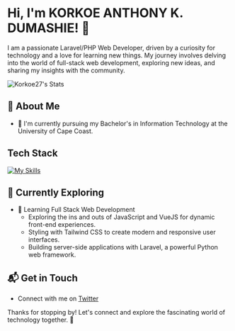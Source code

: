 # Hi, I'm KORKOE ANTHONY K. DUMASHIE! 👋

I am a passionate Laravel/PHP Web Developer, driven by a curiosity for technology and a love for learning new things. My journey involves delving into the world of full-stack web development, exploring new ideas, and sharing my insights with the community.

![Korkoe27's Stats](https://github-readme-stats.vercel.app/api?username=Korkoe27&theme=vue-dark&show_icons=true&hide_border=true&count_private=true)

## 🚀 About Me

- 🔭 I'm currently pursuing my Bachelor's in Information Technology at the University of Cape Coast.



## Tech Stack
[![My Skills](https://skillicons.dev/icons?i=js,html,css,PHP,laravel,MySQL)](https://skillicons.dev)

## 🌱 Currently Exploring

- 🚀 Learning Full Stack Web Development
  - Exploring the ins and outs of JavaScript and VueJS for dynamic front-end experiences.
  - Styling with Tailwind CSS to create modern and responsive user interfaces.
  - Building server-side applications with Laravel, a powerful Python web framework.



## 📬 Get in Touch

- Connect with me on [Twitter](https://twitter.com/mr_korkoe)

Thanks for stopping by! Let's connect and explore the fascinating world of technology together. 🚀



<!--

Here are some ideas to get you started:

- 📝 I write in-depth, long-form articles on my website [theenthusiast.dev](https://theenthusiast.dev), accumulating over 20k views within just 2 months.
- 🌐 Proud member of the [Hackernoon Blogging Fellowship](https://hackernoon.com/), contributing to the tech community.
- ✍️ Content Writer at [freeCodeCamp](https://www.freecodecamp.org/), gearing up to share valuable insights with the global coding community.

## My Articles
- [JavaScript Engine and Runtime Explained](https://www.freecodecamp.org/news/javascript-engine-and-runtime-explained/)



 ## 🏆 Achievements

- 🌟 Completed Hacktoberfest 2023 - Contributed to open-source projects and celebrated the spirit of collaboration.

- 🔭 I’m currently working on ...
- 🌱 I’m currently learning ...
- 👯 I’m looking to collaborate on ...
- 🤔 I’m looking for help with ...
- 💬 Ask me about ...
- 📫 How to reach me: ...
- 😄 Pronouns: ...
- ⚡ Fun fact: ...
-->
